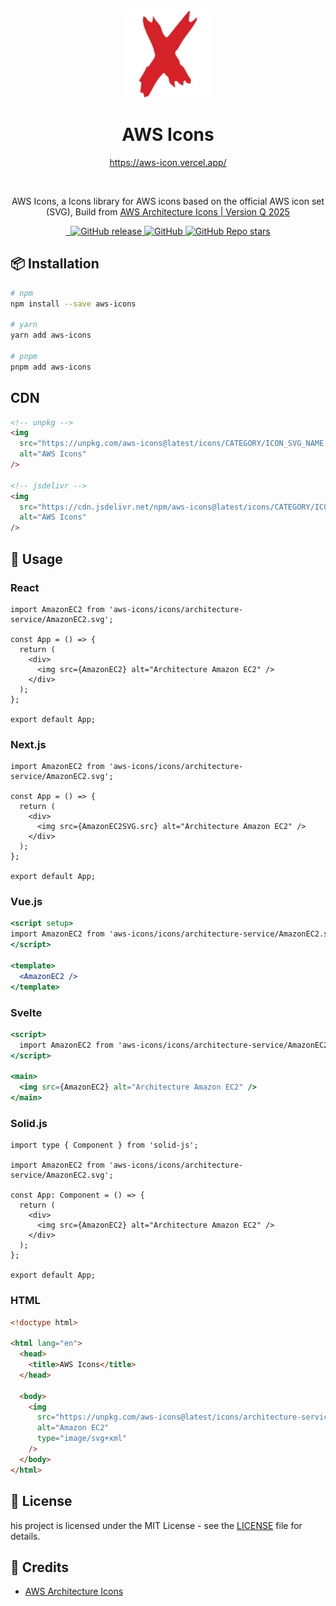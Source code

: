 <div align="center">
  <a href="https://aws-icon.vercel.app/">
    <img src="https://raw.githubusercontent.com/MKAbuMattar/aws-icons/main/src/assets/aws-icons.svg" alt="AWS Icons Logo" height="140" />
  </a>

  <h1>AWS Icons</h1>

<a href="https://aws-icon.vercel.app/">https://aws-icon.vercel.app/</a>

  <br/>

  <p>AWS Icons, a Icons library for AWS icons based on the official AWS icon set (SVG), Build from <a href="https://aws.amazon.com/architecture/icons/"><span>AWS Architecture Icons | Version Q 2025</span></a></p>
</div>

<div align="center">
  <a href="https://www.npmjs.com/package/aws-icons" target="_blank">
    <img src="https://img.shields.io/badge/npm-%23CB3837.svg?style=for-the-badge&logo=npm&logoColor=white" alt=""/>
  </a>

  <a href="https://github.com/MKAbuMattar/aws-icons" target="_blank">
    <img src="https://img.shields.io/badge/github-%23181717.svg?style=for-the-badge&logo=github&logoColor=white" alt=""/>
  </a>

  <a href="https://github.com/MKAbuMattar/aws-icons/releases">
    <img alt="GitHub release" src="https://img.shields.io/github/v/release/MKAbuMattar/aws-icons?color=%23d52128&label=Latest%20release&style=for-the-badge" />
    </a>

  <a href="/LICENSE">
    <img alt="GitHub" src="https://img.shields.io/github/license/MKAbuMattar/aws-icons?color=%23d52128&style=for-the-badge">
  </a>

  <a href="https://github.com/MKAbuMattar/aws-icons/stargazers">
    <img alt="GitHub Repo stars" src="https://img.shields.io/github/stars/MKAbuMattar/aws-icons?color=%23d52128&label=github%20stars&style=for-the-badge">
  </a>
</div>

## 📦 Installation

```bash
# npm
npm install --save aws-icons

# yarn
yarn add aws-icons

# pnpm
pnpm add aws-icons
```

## CDN

```html
<!-- unpkg -->
<img
  src="https://unpkg.com/aws-icons@latest/icons/CATEGORY/ICON_SVG_NAME.svg"
  alt="AWS Icons"
/>

<!-- jsdelivr -->
<img
  src="https://cdn.jsdelivr.net/npm/aws-icons@latest/icons/CATEGORY/ICON_SVG_NAME.svg"
  alt="AWS Icons"
/>
```

## 📖 Usage

### React

```tsx
import AmazonEC2 from 'aws-icons/icons/architecture-service/AmazonEC2.svg';

const App = () => {
  return (
    <div>
      <img src={AmazonEC2} alt="Architecture Amazon EC2" />
    </div>
  );
};

export default App;
```

### Next.js

```tsx
import AmazonEC2 from 'aws-icons/icons/architecture-service/AmazonEC2.svg';

const App = () => {
  return (
    <div>
      <img src={AmazonEC2SVG.src} alt="Architecture Amazon EC2" />
    </div>
  );
};

export default App;
```

### Vue.js

```jsx
<script setup>
import AmazonEC2 from 'aws-icons/icons/architecture-service/AmazonEC2.svg';
</script>

<template>
  <AmazonEC2 />
</template>
```

### Svelte

```jsx
<script>
  import AmazonEC2 from 'aws-icons/icons/architecture-service/AmazonEC2.svg';
</script>

<main>
  <img src={AmazonEC2} alt="Architecture Amazon EC2" />
</main>
```

### Solid.js

```tsx
import type { Component } from 'solid-js';

import AmazonEC2 from 'aws-icons/icons/architecture-service/AmazonEC2.svg';

const App: Component = () => {
  return (
    <div>
      <img src={AmazonEC2} alt="Architecture Amazon EC2" />
    </div>
  );
};

export default App;
```

### HTML

```html
<!doctype html>

<html lang="en">
  <head>
    <title>AWS Icons</title>
  </head>

  <body>
    <img
      src="https://unpkg.com/aws-icons@latest/icons/architecture-service/AmazonEC2.svg"
      alt="Amazon EC2"
      type="image/svg+xml"
    />
  </body>
</html>
```

## 📝 License

his project is licensed under the MIT License - see the [LICENSE](LICENSE) file for details.

## 📜 Credits

- [AWS Architecture Icons](https://aws.amazon.com/architecture/icons/)
